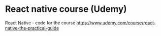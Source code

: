 # React native course (Udemy)
React Native - code for the course https://www.udemy.com/course/react-native-the-practical-guide
